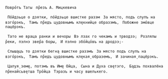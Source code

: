  `Повро́тъ Таты`
` пр̌езъ А. Мицкевича`

` По́йдзьце о дзятки, по́йдзьце вшистке разэм`
` За място, подъ слупъ на взго́рэкъ,`
` Тамъ пр̌едъ цудовнымъ клęкнийце образэмъ,`
` Побожне змо́вце пацёрэкъ.`

` Тато не враца ранки и вечоры`
` Вэ лзах го чекамъ и трводзэ;`
` Розлялы р̌еки, пэлнэ звер̌а боры,`
` И пэлно збо́йцо́въ на дродзэ;-`

` Слышąцъ то дзятки бегнą вшистке разэмъ`
` За място подъ слупъ на взго́рэкъ,`
` Тамъ пр̌едъ цудовнымъ клęкая̨ образемъ,`
` И зачиная̨ пацёрэкъ.`

` Цалуя̨ земę, потэмъ въ Имę Ойца,`
` Сына и Духа свęтэго,`
` Бąдзь похвалёна пр̌енайсьвęтша Тро́йца`
` Тэразъ и часу вшелькего.`
